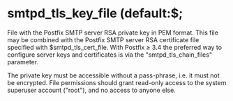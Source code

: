 # smtpd_tls_key_file (default:$; 

 File with the Postfix SMTP server RSA private key in PEM format.
This file may be combined with the Postfix SMTP server RSA certificate
file specified with $smtpd_tls_cert_file.  With Postfix &ge; 3.4 the
preferred way to configure server keys and certificates is via the
"smtpd_tls_chain_files" parameter. 

 The private key must be accessible without a pass-phrase, i.e. it
must not be encrypted. File permissions should grant read-only
access to the system superuser account ("root"), and no access
to anyone else. 


